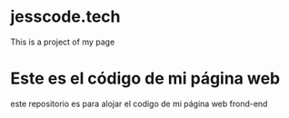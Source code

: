 # jesscode.tech
This is a project of my page

# Este es el código de mi página web

este repositorio es para alojar el codigo de mi página web frond-end
